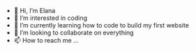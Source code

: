 - 👋 Hi, I’m Elana
- 👀 I’m interested in coding
- 🌱 I’m currently learning how to code to build my first website
- 💞️ I’m looking to collaborate on everything
- 📫 How to reach me ...

<!---
LAPO0410/LAPO0410 is a ✨ special ✨ repository because its `README.md` (this file) appears on your GitHub profile.
You can click the Preview link to take a look at your changes.
--->
